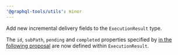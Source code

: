 ```yaml
---
'@graphql-tools/utils': minor
---
```


Add new incremental delivery fields to the `ExecutionResult` type.

The `id`, `subPath`, `pending` and `completed` properties specified by [in the following proposal](https://github.com/graphql/defer-stream-wg/discussions/69) are now defined within `ExecutionResult`.
